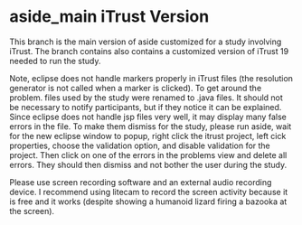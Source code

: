 # aside_main iTrust Version
This branch is the main version of aside customized for a study involving iTrust. The branch contains also contains a customized version of iTrust 19 needed to run the study.

Note, eclipse does not handle markers properly in iTrust files (the resolution generator is not called when a marker is clicked). To get around the problem. files used by the study were renamed to .java files. It should not be necessary to notify participants, but if they notice it can be explained.
Since eclipse does not handle jsp files very well, it may display many false errors in the file. To make them dismiss for the study, please run aside, wait for the new eclipse window to popup, right click the itrust project, left cick properties, choose the validation option, and disable validation for the project. Then click on one of the errors in the problems view and delete all errors. They should then dismiss and not bother the user during the study.

Please use screen recording software and an external audio recording device. I recommend using litecam to record the screen activity because it is free and it works (despite showing a humanoid lizard firing a bazooka at the screen).

